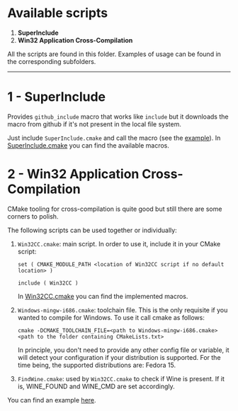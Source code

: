 Available scripts
=================

1.  **SuperInclude**
2.  **Win32 Application Cross-Compilation**

All the scripts are found in this folder. Examples of usage can be found
in the corresponding subfolders.

* * *

1 - SuperInclude
================

Provides ``github_include`` macro that works like ``include`` but it downloads
the macro from github if it's not present in the local file system.

Just include ``SuperInclude.cmake`` and call the macro (see the
 [example](https://github.com/daniperez/CMakeLists.txt/blob/master/super_include_example/CMakeLists.txt)).
In [SuperInclude.cmake](https://github.com/daniperez/CMakeLists.txt/blob/master/SuperInclude.cmake) you can find
the available macros.

2 - Win32 Application Cross-Compilation
=======================================

CMake tooling for cross-compilation is quite good but still there
are some corners to polish.

The following scripts can be used together or individually:

1.  ``Win32CC.cmake``: main script. In order to use it, include it
    in your CMake script:

        set ( CMAKE_MODULE_PATH <location of Win32CC script if no default location> )

        include ( Win32CC )

    In [Win32CC.cmake](https://github.com/daniperez/CMakeLists.txt/blob/master/Win32CC.cmake) you can find
    the implemented macros.

2.  ``Windows-mingw-i686.cmake``: toolchain file. This is the only 
    requisite if you wanted to compile for Windows. To use it call cmake
    as follows:

        cmake -DCMAKE_TOOLCHAIN_FILE=<path to Windows-mingw-i686.cmake> <path to the folder containing CMakeLists.txt>

    In principle, you don't need to provide any other config file or
    variable, it will detect your configuration if your distribution is
    supported. For the time being, the supported distributions are: Fedora 15.

3.  ``FindWine.cmake``: used by ``Win32CC.cmake`` to check if
    Wine is present. If it is, WINE_FOUND and WINE_CMD are set accordingly.

You can find an example [here](https://github.com/daniperez/CMakeLists.txt/blob/master/win32cc_example/CMakeLists.txt).

